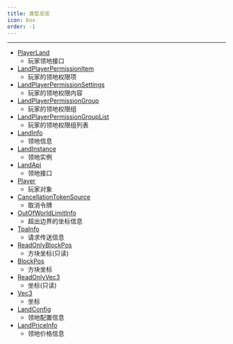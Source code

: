 ```yaml
---
title: 类型总览
icon: box
order: -1
---
```

---
- [PlayerLand](./PlayerLand.md)
  - 玩家领地接口
- [LandPlayerPermissionItem](./LandPlayerPermissionItem.md)
  - 玩家的领地权限项
- [LandPlayerPermissionSettings](./LandPlayerPermissionSettings.md)
  - 玩家的领地权限内容
- [LandPlayerPermissionGroup](./LandPlayerPermissionGroup.md)
  - 玩家的领地权限组
- [LandPlayerPermissionGroupList](./LandPlayerPermissionGroupList.md)
  - 玩家的领地权限组列表
- [LandInfo](./LandInfo.md)
  - 领地信息
- [LandInstance](./LandInstance.md)
  - 领地实例
- [LandApi](./LandApi.md)
  - 领地接口
- [Player](./Player.md)
  - 玩家对象
- [CancellationTokenSource](./CancellationTokenSource.md)
  - 取消令牌
- [OutOfWorldLimitInfo](./OutOfWorldLimitInfo.md)
  - 超出边界的坐标信息
- [TpaInfo](./TpaInfo.md)
  - 请求传送信息
- [ReadOnlyBlockPos](./ReadOnlyBlockPos.md)
  - 方块坐标(只读)
- [BlockPos](./BlockPos.md)
  - 方块坐标
- [ReadOnlyVec3](./ReadOnlyVec3.md)
  - 坐标(只读)
- [Vec3](./Vec3.md)
  - 坐标
- [LandConfig](./LandConfig.md)
  - 领地配置信息
- [LandPriceInfo](./LandPriceInfo.md)
  - 领地价格信息
    